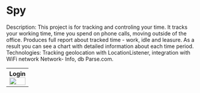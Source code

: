 # Spy
Description: This project is for tracking and controling your time. It tracks your working time,
time you spend on phone calls, moving outside of the office. Produces full report about
tracked time - work, idle and leasure. As a result you can see a chart with detailed
information about each time period.
Technologies: Tracking geolocation with LocationListener, integration with WiFi network Network-
Info, db Parse.com.
<table>


<tr>

<th>Login <br><img src="assets/screenshots/AutoTimeHelper.png" width="100%">
</th>

</tr>


</table>